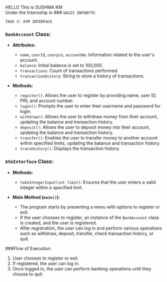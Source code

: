 HELLO This is SUSHMA KM   
  Under the Internship in ### `OASIS INFOBYTE`:
   
    
    TASK 3: ATM INTERFACE
### `BankAccount` Class:

- **Attributes:**
  - `name`, `userId`, `userpin`, `accountNo`: Information related to the user's account.
  - `balance`: Initial balance is set to 100,000.
  - `transactions`: Count of transactions performed.
  - `transactionHistory`: String to store a history of transactions.

- **Methods:**
  - `register()`: Allows the user to register by providing name, user ID, PIN, and account number.
  - `login()`: Prompts the user to enter their username and password for login.
  - `withdraw()`: Allows the user to withdraw money from their account, updating the balance and transaction history.
  - `deposit()`: Allows the user to deposit money into their account, updating the balance and transaction history.
  - `transfer()`: Enables the user to transfer money to another account within specified limits, updating the balance and transaction history.
  - `transHistory()`: Displays the transaction history.

### `AtmInterface` Class:

- **Methods:**
  - `takeIntegerInput(int limit)`: Ensures that the user enters a valid integer within a specified limit.

- **Main Method (`main()`):**
  - The program starts by presenting a menu with options to register or exit.
  - If the user chooses to register, an instance of the `BankAccount` class is created, and the user is registered.
  - After registration, the user can log in and perform various operations such as withdraw, deposit, transfer, check transaction history, or quit.

###Flow of Execution:

1. User chooses to register or exit.
2. If registered, the user can log in.
3. Once logged in, the user can perform banking operations until they choose to quit.
